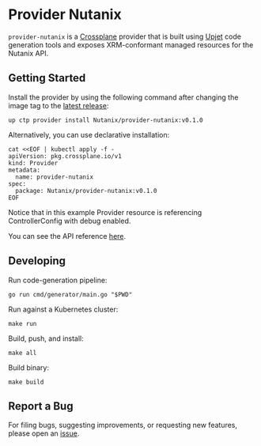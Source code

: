 # Provider Nutanix

`provider-nutanix` is a [Crossplane](https://crossplane.io/) provider that
is built using [Upjet](https://github.com/crossplane/upjet) code
generation tools and exposes XRM-conformant managed resources for the
Nutanix API.

## Getting Started

Install the provider by using the following command after changing the image tag
to the [latest release](https://marketplace.upbound.io/providers/Nutanix/provider-nutanix):
```
up ctp provider install Nutanix/provider-nutanix:v0.1.0
```

Alternatively, you can use declarative installation:
```
cat <<EOF | kubectl apply -f -
apiVersion: pkg.crossplane.io/v1
kind: Provider
metadata:
  name: provider-nutanix
spec:
  package: Nutanix/provider-nutanix:v0.1.0
EOF
```

Notice that in this example Provider resource is referencing ControllerConfig with debug enabled.

You can see the API reference [here](https://doc.crds.dev/github.com/Nutanix/provider-nutanix).

## Developing

Run code-generation pipeline:
```console
go run cmd/generator/main.go "$PWD"
```

Run against a Kubernetes cluster:

```console
make run
```

Build, push, and install:

```console
make all
```

Build binary:

```console
make build
```

## Report a Bug

For filing bugs, suggesting improvements, or requesting new features, please
open an [issue](https://github.com/Nutanix/provider-nutanix/issues).

